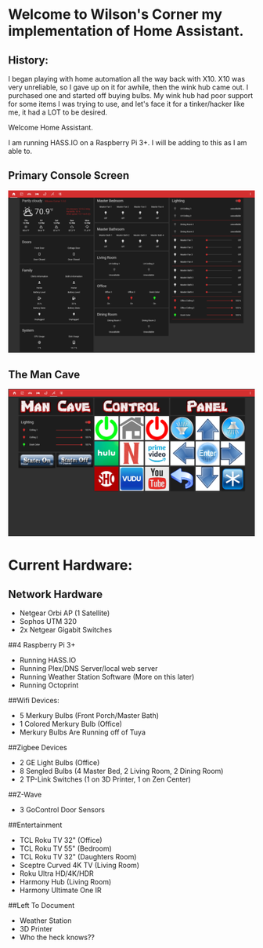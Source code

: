 # Welcome to Wilson's Corner my implementation of Home Assistant.

## History:

I began playing with home automation all the way back with X10. X10 was very unreliable, so I gave up on it for awhile, then the wink hub came out. I purchased one and started off buying bulbs. My wink hub had poor support for some items I was trying to use, and let's face it for a tinker/hacker like me, it had a LOT to be desired.

Welcome Home Assistant.

I am running HASS.IO on a Raspberry Pi 3+. I will be adding to this as I am able to.

## Primary Console Screen


<img src="https://github.com/sirnitro/HASSIO/blob/master/site-images/home-screen.PNG">

## The Man Cave
<img src="https://github.com/sirnitro/HASSIO/blob/master/site-images/Man-Cave.PNG">

# Current Hardware:
## Network Hardware
   - Netgear Orbi AP (1 Satellite)
   - Sophos UTM 320
   - 2x Netgear Gigabit Switches
   
##4 Raspberry Pi 3+
   - Running HASS.IO
   - Running Plex/DNS Server/local web server
   - Running Weather Station Software (More on this later)
   - Running Octoprint

##Wifi Devices:
   - 5 Merkury Bulbs (Front Porch/Master Bath)
   - 1 Colored Merkury Bulb (Office)
   - Merkury Bulbs Are Running off of Tuya

##Zigbee Devices
   - 2 GE Light Bulbs (Office)
   - 8 Sengled Bulbs (4 Master Bed, 2 Living Room, 2 Dining Room)
   - 2 TP-Link Switches (1 on 3D Printer, 1 on Zen Center)

##Z-Wave
   - 3 GoControl Door Sensors

##Entertainment
   - TCL Roku TV 32" (Office)
   - TCL Roku TV 55" (Bedroom)
   - TCL Roku TV 32" (Daughters Room)
   - Sceptre Curved 4K TV (Living Room)
   - Roku Ultra HD/4K/HDR
   - Harmony Hub (Living Room)
   - Harmony Ultimate One IR


##Left To Document
   - Weather Station
   - 3D Printer
   - Who the heck knows??



